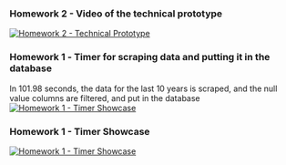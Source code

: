 ### Homework 2 - Video of the technical prototype
[![Homework 2 - Technical Prototype]([https://i.vimeocdn.com/video/1948207510-914f6cb5afda9a2ecd308e191ac9eec951fdcd7b8b7c90e0f893dc5938535dbe-d?f=webp)](https://vimeo.com/1035817627?share=copy#t=0)

### Homework 1 - Тimer for scraping data and putting it in the database
In 101.98 seconds, the data for the last 10 years is scraped, and the null value columns are filtered, and put in the database
[![Homework 1 - Timer Showcase]([https://i.vimeocdn.com/video/1948207510-914f6cb5afda9a2ecd308e191ac9eec951fdcd7b8b7c90e0f893dc5938535dbe-d?f=webp)](https://vimeo.com/manage/videos/1028123077)
### Homework 1 - Timer Showcase
[![Homework 1 - Timer Showcase](https://i.vimeocdn.com/video/1948219210-8acd46e4e8019297bef4e56305c991f824abc574c3833a2821ed7599df3fbc5c-d?f=webp)](https://vimeo.com/1028118675)
